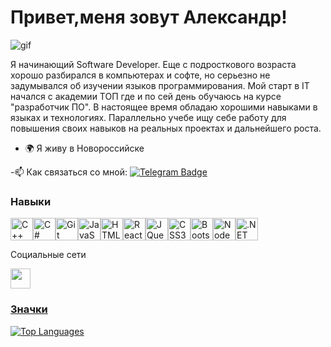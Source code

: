 # Привет,меня зовут Александр!
<img src="https://user-images.githubusercontent.com/18350557/176309783-0785949b-9127-417c-8b55-ab5a4333674e.gif" alt="gif"/>



Я начинающий Software Developer. Еще с подросткового возраста хорошо разбирался в компьютерах и софте, но серьезно не задумывался об изучении языков программирования. Мой старт в IT начался с академии ТОП где и по сей день обучаюсь на курсе "разработчик ПО". В настоящее время обладаю хорошими навыками в языках и технологиях. Параллельно учебе ищу себе работу для повышения своих навыков на реальных проектах и дальнейшего роста. 
- 🌍 Я живу в Новороссийске
  
-:mailbox: Как связаться со мной: [![Telegram Badge](https://img.shields.io/badge/-AlexHunter293-blue?style=flat&logo=Telegram&logoColor=white)](https://t.me/AlexHunter293)

### Навыки
<p align="left"> <a href="https://docs.microsoft.com/en-us/cpp/?view=msvc-170" target="_blank" rel="noreferrer"><img src="https://raw.githubusercontent.com/danielcranney/readme-generator/main/public/icons/skills/cplusplus-colored.svg" width="36" height="36" alt="C++" /></a><a href="https://docs.microsoft.com/en-us/dotnet/csharp/" target="_blank" rel="noreferrer"><img src="https://raw.githubusercontent.com/danielcranney/readme-generator/main/public/icons/skills/csharp-colored.svg" width="36" height="36" alt="C#" /></a><a href="https://git-scm.com/" target="_blank" rel="noreferrer"><img src="https://raw.githubusercontent.com/danielcranney/readme-generator/main/public/icons/skills/git-colored.svg" width="36" height="36" alt="Git" /></a><a href="https://developer.mozilla.org/en-US/docs/Web/JavaScript" target="_blank" rel="noreferrer"><img src="https://raw.githubusercontent.com/danielcranney/readme-generator/main/public/icons/skills/javascript-colored.svg" width="36" height="36" alt="JavaScript" /></a><a href="https://developer.mozilla.org/en-US/docs/Glossary/HTML5" target="_blank" rel="noreferrer"><img src="https://raw.githubusercontent.com/danielcranney/readme-generator/main/public/icons/skills/html5-colored.svg" width="36" height="36" alt="HTML5" /></a><a href="https://reactjs.org/" target="_blank" rel="noreferrer"><img src="https://raw.githubusercontent.com/danielcranney/readme-generator/main/public/icons/skills/react-colored.svg" width="36" height="36" alt="React" /></a><a href="https://jquery.com/" target="_blank" rel="noreferrer"><img src="https://raw.githubusercontent.com/danielcranney/readme-generator/main/public/icons/skills/jquery-colored.svg" width="36" height="36" alt="JQuery" /></a><a href="https://www.w3.org/TR/CSS/#css" target="_blank" rel="noreferrer"><img src="https://raw.githubusercontent.com/danielcranney/readme-generator/main/public/icons/skills/css3-colored.svg" width=" 36" height="36" alt="CSS3" /></a><a href="https://getbootstrap.com/" target="_blank" rel="noreferrer"><img src="https://raw.githubusercontent.com/danielcranney/readme-generator/main/public/icons/skills/bootstrap-colored.svg" width="36" height="36" alt="Bootstrap" /></a><a href="https://nodejs.org/en/" target="_blank" rel="noreferrer"><img src="https://raw.githubusercontent.com/danielcranney/readme-generator/main/public/icons/skills/nodejs-colored.svg" width="36" height="36" alt="NodeJS" /></a><a href="https://dotnet.microsoft.com/en-us/" target="_blank" rel="noreferrer"><img src="https://raw.githubusercontent.com/danielcranney/readme-generator/main/public/icons/skills/dot-net-colored.svg" width="36" height="36" alt=".NET" /></a> </p>
Социальные сети <p align="left"> <a href="https://www.github.com/Vampir5050" target="_blank" rel="noreferrer"> <source media="(prefers-color-scheme: dark)" srcset="https://raw.githubusercontent.com/danielcranney/readme-generator/main/public/icons/socials/github-dark.svg" /> <source media="(prefers-color-scheme: light)" srcset="https://raw.githubusercontent.com/danielcranney/readme-generator/main/public/icons/socials/github.svg" /> <img src="https://raw.githubusercontent.com/danielcranney/readme-generator/main/public/icons/socials/github.svg" width="32" height="32" />  </а></>

### Значки

<a href="https://github.com/Vampir5050" align="left"><img src="https://github-readme-stats.vercel.app/api/top-langs/?username=Vampir5050&langs_count=10&title_color=10b981&text_color=ffffff&icon_color=000000&bg_color=312e81&hide_border=true&locale=en&custom_title=Top%20%Languages" alt="Top Languages" /></a>
